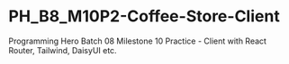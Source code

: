 # PH_B8_M10P2-Coffee-Store-Client
Programming Hero Batch 08 Milestone 10 Practice - Client with React Router, Tailwind, DaisyUI etc.

